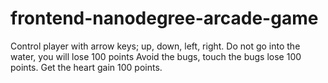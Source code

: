 frontend-nanodegree-arcade-game
===============================

Control player with arrow keys; up, down, left, right.
Do not go into the water, you will lose 100 points
Avoid the bugs, touch the bugs lose 100 points.
Get the heart gain 100 points.
